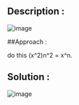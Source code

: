 ## Description :
![image](https://github.com/user-attachments/assets/921c2101-cc6d-4685-acf0-0b555a38f053)

##Approach : 

do this (x^2)n^2 = x^n.


## Solution :

![image](https://github.com/user-attachments/assets/3d8016d2-a53f-42fd-9278-bcb246941ec8)
